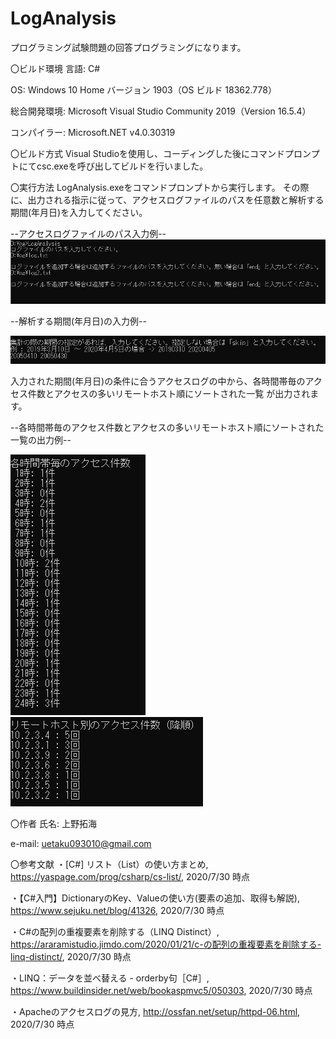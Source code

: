# LogAnalysis
プログラミング試験問題の回答プログラミングになります。

〇ビルド環境
言語: C# 

OS: Windows 10 Home バージョン 1903（OS ビルド 18362.778） 

総合開発環境: Microsoft Visual Studio Community 2019（Version 16.5.4） 

コンパイラー: Microsoft.NET v4.0.30319 


〇ビルド方式 
Visual Studioを使用し、コーディングした後にコマンドプロンプトにてcsc.exeを呼び出してビルドを行いました。


〇実行方法
LogAnalysis.exeをコマンドプロンプトから実行します。
その際に、出力される指示に従って、アクセスログファイルのパスを任意数と解析する期間(年月日)を入力してください。

--アクセスログファイルのパス入力例--
![入力サンプル1](sample1.PNG)

--解析する期間(年月日)の入力例--

![入力サンプル2](sample2.PNG)

入力された期間(年月日)の条件に合うアクセスログの中から、各時間帯毎のアクセス件数とアクセスの多いリモートホスト順にソートされた一覧
が出力されます。

--各時間帯毎のアクセス件数とアクセスの多いリモートホスト順にソートされた一覧の出力例--

![出力サンプル1](sample3.PNG)   ![出力サンプル2](sample4.PNG)


〇作者
氏名: 上野拓海

e-mail: uetaku093010@gmail.com


〇参考文献
・[C#] リスト（List）の使い方まとめ, https://yaspage.com/prog/csharp/cs-list/, 2020/7/30 時点

・【C#入門】DictionaryのKey、Valueの使い方(要素の追加、取得も解説), https://www.sejuku.net/blog/41326, 2020/7/30 時点

・C#の配列の重複要素を削除する（LINQ Distinct）, https://araramistudio.jimdo.com/2020/01/21/c-の配列の重複要素を削除する-linq-distinct/, 2020/7/30 時点

・LINQ：データを並べ替える - orderby句［C#］, https://www.buildinsider.net/web/bookaspmvc5/050303, 2020/7/30 時点

・Apacheのアクセスログの見方, http://ossfan.net/setup/httpd-06.html, 2020/7/30 時点
